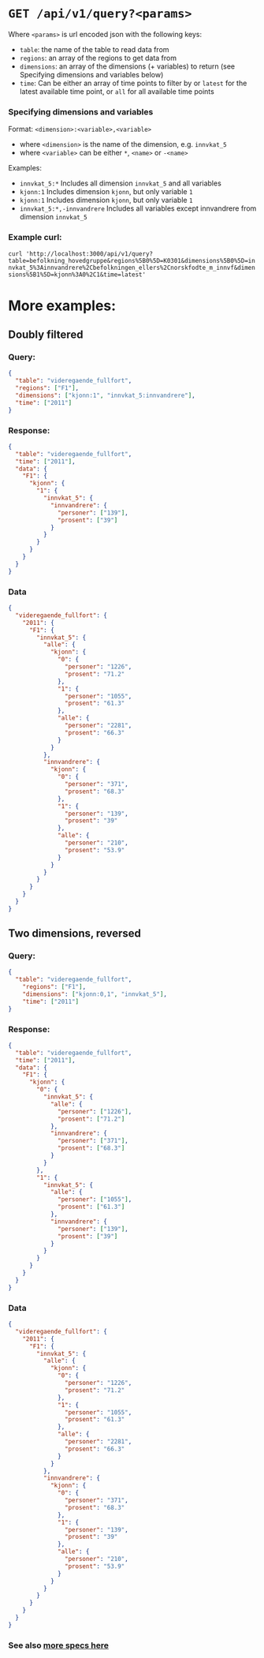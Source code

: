 
# `GET /api/v1/query?<params>`

Where `<params>` is url encoded json with the following keys:

- `table`: the name of the table to read data from
- `regions`: an array of the regions to get data from
- `dimensions`: an array of the dimensions (+ variables) to return (see Specifying dimensions and variables below)
- `time`: Can be either an array of time points to filter by or `latest` for the latest available time point, or `all` for all available time points

### Specifying dimensions and variables

Format: `<dimension>:<variable>,<variable>`

- where `<dimension>` is the name of the dimension, e.g. `innvkat_5`
- where `<variable>` can be either `*`, `<name>` or `-<name>`

Examples:
- `innvkat_5:*` Includes all dimension `innvkat_5` and all variables
- `kjonn:1` Includes dimension `kjonn`, but only variable `1`
- `kjonn:1` Includes dimension `kjonn`, but only variable `1`
- `innvkat_5:*,-innvandrere` Includes all variables except innvandrere from dimension `innvkat_5`



### Example curl:

`curl 'http://localhost:3000/api/v1/query?table=befolkning_hovedgruppe&regions%5B0%5D=K0301&dimensions%5B0%5D=innvkat_5%3Ainnvandrere%2Cbefolkningen_ellers%2Cnorskfodte_m_innvf&dimensions%5B1%5D=kjonn%3A0%2C1&time=latest'`

# More examples:

## Doubly filtered

### Query:
```json
{
  "table": "videregaende_fullfort",
  "regions": ["F1"],
  "dimensions": ["kjonn:1", "innvkat_5:innvandrere"],
  "time": ["2011"]
}
```

### Response:
```json
{
  "table": "videregaende_fullfort",
  "time": ["2011"],
  "data": {
    "F1": {
      "kjonn": {
        "1": {
          "innvkat_5": {
            "innvandrere": {
              "personer": ["139"],
              "prosent": ["39"]
            }
          }
        }
      }
    }
  }
}
```

### Data
```json
{
  "videregaende_fullfort": {
    "2011": {
      "F1": {
        "innvkat_5": {
          "alle": {
            "kjonn": {
              "0": {
                "personer": "1226",
                "prosent": "71.2"
              },
              "1": {
                "personer": "1055",
                "prosent": "61.3"
              },
              "alle": {
                "personer": "2281",
                "prosent": "66.3"
              }
            }
          },
          "innvandrere": {
            "kjonn": {
              "0": {
                "personer": "371",
                "prosent": "68.3"
              },
              "1": {
                "personer": "139",
                "prosent": "39"
              },
              "alle": {
                "personer": "210",
                "prosent": "53.9"
              }
            }
          }
        }
      }
    }
  }
}
```


## Two dimensions, reversed

### Query:
```json
{
  "table": "videregaende_fullfort",
    "regions": ["F1"],
    "dimensions": ["kjonn:0,1", "innvkat_5"],
    "time": ["2011"]
}
```
### Response:
```json
{
  "table": "videregaende_fullfort",
  "time": ["2011"],
  "data": {
    "F1": {
      "kjonn": {
        "0": {
          "innvkat_5": {
            "alle": {
              "personer": ["1226"],
              "prosent": ["71.2"]
            },
            "innvandrere": {
              "personer": ["371"],
              "prosent": ["68.3"]
            }
          }
        },
        "1": {
          "innvkat_5": {
            "alle": {
              "personer": ["1055"],
              "prosent": ["61.3"]
            },
            "innvandrere": {
              "personer": ["139"],
              "prosent": ["39"]
            }
          }
        }
      }
    }
  }
}
```

### Data
```json
{
  "videregaende_fullfort": {
    "2011": {
      "F1": {
        "innvkat_5": {
          "alle": {
            "kjonn": {
              "0": {
                "personer": "1226",
                "prosent": "71.2"
              },
              "1": {
                "personer": "1055",
                "prosent": "61.3"
              },
              "alle": {
                "personer": "2281",
                "prosent": "66.3"
              }
            }
          },
          "innvandrere": {
            "kjonn": {
              "0": {
                "personer": "371",
                "prosent": "68.3"
              },
              "1": {
                "personer": "139",
                "prosent": "39"
              },
              "alle": {
                "personer": "210",
                "prosent": "53.9"
              }
            }
          }
        }
      }
    }
  }
}
```

### See also [more specs here](https://github.com/bengler/imdi-dataset/tree/master/test/expectations)
